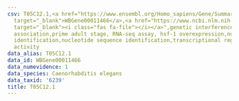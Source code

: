 ```yaml
---
csv: T05C12.1,<a href="https://www.ensembl.org/Homo_sapiens/Gene/Summary?db=core;g=WBGene00011466"
  target="_blank">WBGene00011466</a>,<a href="https://www.ncbi.nlm.nih.gov/pubmed/30894454"
  target="_blank"><i class="fas fa-file"></i></a>",genetic interference,functional
  association,prime adult stage, RNA-seq assay, hsf-1 overexpression,nucleotide sequence
  identification,nucleotide sequence identification,transcriptional regulation,up-regulates
  activity
data_alias: T05C12.1
data_id: WBGene00011466
data_numevidence: 1
data_species: Caenorhabditis elegans
data_taxid: '6239'
title: T05C12.1
---
```


